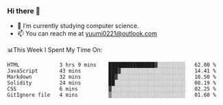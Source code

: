 ### Hi there 👋

- 📕 I’m currently studying computer science.
- 📫 You can reach me at yuumi0221@outlook.com


📊This Week I Spent My Time On:
<!--START_SECTION:waka-->

```text
HTML             3 hrs 9 mins    ███████████████▓░░░░░░░░░   62.00 %
JavaScript       43 mins         ███▓░░░░░░░░░░░░░░░░░░░░░   14.41 %
Markdown         32 mins         ██▓░░░░░░░░░░░░░░░░░░░░░░   10.50 %
Solidity         24 mins         ██░░░░░░░░░░░░░░░░░░░░░░░   08.19 %
CSS              6 mins          ▓░░░░░░░░░░░░░░░░░░░░░░░░   02.25 %
GitIgnore file   4 mins          ▒░░░░░░░░░░░░░░░░░░░░░░░░   01.60 %
```

<!--END_SECTION:waka-->

<!--
**Yuumi0221/Yuumi0221** is a ✨ _special_ ✨ repository because its `README.md` (this file) appears on your GitHub profile.

Here are some ideas to get you started:

- 🔭 I’m currently working on ...
- 🌱 I’m currently learning ...
- 👯 I’m looking to collaborate on ...
- 🤔 I’m looking for help with ...
- 💬 Ask me about ...
- 📫 How to reach me: ...
- 😄 Pronouns: ...
- ⚡ Fun fact: ...
-->
